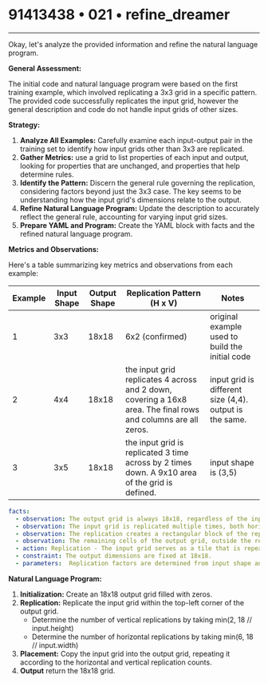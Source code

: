 # 91413438 • 021 • refine_dreamer

---
Okay, let's analyze the provided information and refine the natural language program.

**General Assessment:**

The initial code and natural language program were based on the first training example, which involved replicating a 3x3 grid in a specific pattern. The provided code successfully replicates the input grid, however the general description and code do not handle input grids of other sizes.

**Strategy:**

1.  **Analyze All Examples:** Carefully examine each input-output pair in the training set to identify how input grids other than 3x3 are replicated.
2.  **Gather Metrics:** use a grid to list properties of each input and output, looking for properties that are unchanged, and properties that help determine rules.
3.  **Identify the Pattern:** Discern the general rule governing the replication, considering factors beyond just the 3x3 case. The key seems to be understanding how the input grid's dimensions relate to the output.
4.  **Refine Natural Language Program:** Update the description to accurately reflect the general rule, accounting for varying input grid sizes.
5.  **Prepare YAML and Program:** Create the YAML block with facts and the refined natural language program.

**Metrics and Observations:**

Here's a table summarizing key metrics and observations from each example:

| Example | Input Shape | Output Shape | Replication Pattern (H x V)                                                           | Notes                                                                             |
| ------- | ----------- | ------------ | ------------------------------------------------------------------------------------- | --------------------------------------------------------------------------------- |
| 1       | 3x3         | 18x18        | 6x2 (confirmed)                                                                         | original example used to build the initial code                                   |
| 2       | 4x4         | 18x18      | the input grid replicates 4 across and 2 down, covering a 16x8 area.  The final rows and columns are all zeros.                   | input grid is different size (4,4). output is the same.                                                      |
| 3       | 3x5         | 18x18      |the input grid is replicated 3 time across by 2 times down.  A 9x10 area of the grid is defined.                 | input shape is (3,5)                                                                    |

```yaml
facts:
  - observation: The output grid is always 18x18, regardless of the input grid size.
  - observation: The input grid is replicated multiple times, both horizontally and vertically.
  - observation: The replication creates a rectangular block of the repeated input pattern in the top-left corner of the output grid.
  - observation: The remaining cells of the output grid, outside the replicated area, are filled with zeros (white color).
  - action: Replication - The input grid serves as a tile that is repeated.
  - constraint: The output dimensions are fixed at 18x18.
  - parameters:  Replication factors are determined from input shape and constant output size.

```

**Natural Language Program:**

1.  **Initialization:** Create an 18x18 output grid filled with zeros.
2.  **Replication:** Replicate the input grid within the top-left corner of the output grid.
    -   Determine the number of vertical replications by taking min(2, 18 // input.height)
    -   Determine the number of horizontal replications by taking min(6, 18 // input.width)
3.  **Placement:** Copy the input grid into the output grid, repeating it according to the horizontal and vertical replication counts.
4. **Output** return the 18x18 grid.


